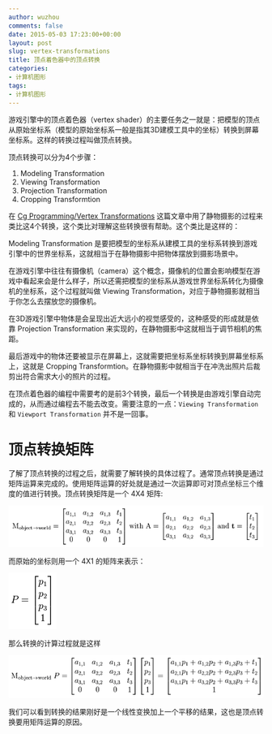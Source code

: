 ```yaml
---
author: wuzhou
comments: false
date: 2015-05-03 17:23:00+00:00
layout: post
slug: vertex-transformations
title: 顶点着色器中的顶点转换
categories:
- 计算机图形
tags:
- 计算机图形
---
```



游戏引擎中的顶点着色器（vertex shader）的主要任务之一就是：把模型的顶点从原始坐标系（模型的原始坐标系一般是指其3D建模工具中的坐标）转换到屏幕坐标系。这样的转换过程叫做顶点转换。

顶点转换可以分为4个步骤：

1. Modeling Transformation
2. Viewing Transformation
3. Projection Transformation
4. Cropping Transformtion

在 [Cg Programming/Vertex Transformations](http://en.wikibooks.org/wiki/Cg_Programming/Vertex_Transformations) 这篇文章中用了静物摄影的过程来类比这4个转换，这个类比对理解这些转换很有帮助。这个类比是这样的：

Modeling Transformation 是要把模型的坐标系从建模工具的坐标系转换到游戏引擎中的世界坐标系，这就相当于在静物摄影中把物体摆放到摄影场景中。

在游戏引擎中往往有摄像机（camera）这个概念，摄像机的位置会影响模型在游戏中看起来会是什么样子，所以还需把模型的坐标系从游戏世界坐标系转化为摄像机的坐标系，这个过程就叫做 Viewing Transformation，对应于静物摄影就相当于你怎么去摆放您的摄像机。

在3D游戏引擎中物体是会呈现出近大远小的视觉感受的，这种感受的形成就是依靠 Projection Transformation 来实现的，在静物摄影中这就相当于调节相机的焦距。

最后游戏中的物体还要被显示在屏幕上，这就需要把坐标系坐标转换到屏幕坐标系上，这就是 Cropping Transformtion。在静物摄影中就相当于在冲洗出照片后裁剪出符合需求大小的照片的过程。

在顶点着色器的编程中需要考的是前3个转换，最后一个转换是由游戏引擎自动完成的，从而通过编程去不能去改变。需要注意的一点：`Viewing Transformation` 和 `Viewport Transformation` 并不是一回事。

# 顶点转换矩阵
了解了顶点转换的过程之后，就需要了解转换的具体过程了。通常顶点转换是通过矩阵运算来完成的。使用矩阵运算的好处就是通过一次运算即可对顶点坐标三个维度的值进行转换。顶点转换矩阵是一个 4X4 矩阵:

![顶点转换矩阵](/assets/150503_matrix_1.png)

而原始的坐标则用一个 4X1 的矩阵来表示：

![原始坐标矩阵](/assets/2015-05-03_matirx_2.png)

那么转换的计算过程就是这样

![顶点转换](/assets/2015-05-03_transform.png)

我们可以看到转换的结果刚好是一个线性变换加上一个平移的结果，这也是顶点转换要用矩阵运算的原因。
